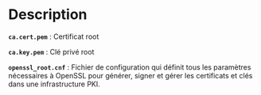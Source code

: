 # Description

**`ca.cert.pem`**      : Certificat root
<br>

**`ca.key.pem`**       : Clé privé root
<br>

**`openssl_root.cnf`** : Fichier de configuration qui définit tous les paramètres nécessaires à OpenSSL pour générer, signer et gérer les certificats et clés dans une infrastructure PKI.
